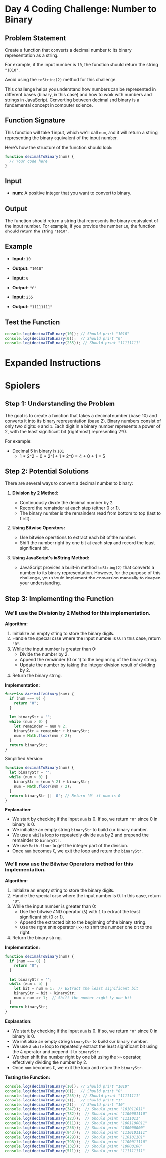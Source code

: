 
# Day 4 Coding Challenge: Number to Binary

## Problem Statement

Create a function that converts a decimal number to its binary representation as a string.

For example, if the input number is `10`, the function should return the string `"1010"`.

Avoid using the `toString(2)` method for this challenge.

This challenge helps you understand how numbers can be represented in different bases (binary, in this case) and how to work with numbers and strings in JavaScript. Converting between decimal and binary is a fundamental concept in computer science.

## Function Signature

This function will take 1 input, which we'll call `num`, and it will return a string representing the binary equivalent of the input number.

Here’s how the structure of the function should look:

```javascript
function decimalToBinary(num) {
  // Your code here
}
```

## Input

- **num**: A positive integer that you want to convert to binary.

## Output

The function should return a string that represents the binary equivalent of the input number. For example, if you provide the number `10`, the function should return the string `"1010"`.
## Example

- **Input:** `10`
- **Output:** `"1010"`

- **Input:** `0`
- **Output:** `"0"`

- **Input:** `255`
- **Output:** `"11111111"`

## Test the Function

```javascript
console.log(decimalToBinary(10)); // Should print "1010"
console.log(decimalToBinary(0));  // Should print "0"
console.log(decimalToBinary(255)); // Should print "11111111"
```

# Expanded Instructions

# **Spiolers**

## Step 1: Understanding the Problem

The goal is to create a function that takes a decimal number (base 10) and converts it into its binary representation (base 2). Binary numbers consist of only two digits: `0` and `1`. Each digit in a binary number represents a power of 2, with the least significant bit (rightmost) representing 2^0.

For example:
- Decimal 5 in binary is `101`
  - 1 * 2^2 + 0 * 2^1 + 1 * 2^0 = 4 + 0 + 1 = 5

## Step 2: Potential Solutions

There are several ways to convert a decimal number to binary:

1. **Division by 2 Method:**
   - Continuously divide the decimal number by 2.
   - Record the remainder at each step (either 0 or 1).
   - The binary number is the remainders read from bottom to top (last to first).

2. **Using Bitwise Operators:**
   - Use bitwise operations to extract each bit of the number.
   - Shift the number right by one bit at each step and record the least significant bit.

3. **Using JavaScript's toString Method:**
   - JavaScript provides a built-in method `toString(2)` that converts a number to its binary representation. However, for the purpose of this challenge, you should implement the conversion manually to deepen your understanding.

## Step 3: Implementing the Function

### We'll use the **Division by 2 Method** for this implementation.

**Algorithm:**
1. Initialize an empty string to store the binary digits.
2. Handle the special case where the input number is 0. In this case, return `"0"`.
3. While the input number is greater than 0:
   - Divide the number by 2.
   - Append the remainder (0 or 1) to the beginning of the binary string.
   - Update the number by taking the integer division result of dividing by 2.
4. Return the binary string.

**Implementation:**
```javascript
function decimalToBinary(num) {
  if (num === 0) {
    return "0";
  }
  
  let binaryStr = "";
  while (num > 0) {
    let remainder = num % 2;
    binaryStr = remainder + binaryStr;
    num = Math.floor(num / 2);
  }
  return binaryStr;
}
```

Simplified Version:
```javascript
function decimalToBinary(num) {
  let binaryStr = '';
  while (num > 0) {
    binaryStr = (num % 2) + binaryStr;
    num = Math.floor(num / 2);
  }
  return binaryStr || '0'; // Return '0' if num is 0
}
```

**Explanation:**
- We start by checking if the input `num` is 0. If so, we return `"0"` since 0 in binary is 0.
- We initialize an empty string `binaryStr` to build our binary number.
- We use a `while` loop to repeatedly divide `num` by 2 and prepend the remainder to `binaryStr`.
- We use `Math.floor` to get the integer part of the division.
- Once `num` becomes 0, we exit the loop and return the `binaryStr`.




### We'll now use the **Bitwise Operators** method for this implementation.

**Algorithm:**
1. Initialize an empty string to store the binary digits.
2. Handle the special case where the input number is 0. In this case, return `"0"`.
3. While the input number is greater than 0:
   - Use the bitwise AND operator (`&`) with `1` to extract the least significant bit (0 or 1).
   - Append the extracted bit to the beginning of the binary string.
   - Use the right shift operator (`>>`) to shift the number one bit to the right.
4. Return the binary string.

**Implementation:**
```javascript
function decimalToBinary(num) {
  if (num === 0) {
    return "0";
  }
  
  let binaryStr = "";
  while (num > 0) {
    let bit = num & 1;  // Extract the least significant bit
    binaryStr = bit + binaryStr;
    num = num >> 1;  // Shift the number right by one bit
  }
  return binaryStr;
}
```

**Explanation:**
- We start by checking if the input `num` is 0. If so, we return `"0"` since 0 in binary is 0.
- We initialize an empty string `binaryStr` to build our binary number.
- We use a `while` loop to repeatedly extract the least significant bit using the `&` operator and prepend it to `binaryStr`.
- We then shift the number right by one bit using the `>>` operator, effectively dividing the number by 2.
- Once `num` becomes 0, we exit the loop and return the `binaryStr`.


**Testing the Function:**
```javascript
console.log(decimalToBinary(10)); // Should print "1010"
console.log(decimalToBinary(0));  // Should print "0"
console.log(decimalToBinary(255)); // Should print "11111111"
console.log(decimalToBinary(1));  // Should print "1"
console.log(decimalToBinary(2));  // Should print "10"
console.log(decimalToBinary(347));  // Should print "101011011"
console.log(decimalToBinary(782));  // Should print "1100001110"
console.log(decimalToBinary(123));  // Should print "1111011"
console.log(decimalToBinary(611));  // Should print "1001100011"
console.log(decimalToBinary(256));  // Should print "100000000"
console.log(decimalToBinary(943));  // Should print "1110101111"
console.log(decimalToBinary(429));  // Should print "110101101"
console.log(decimalToBinary(798));  // Should print "1100011110"
console.log(decimalToBinary(132));  // Should print "10000100"
console.log(decimalToBinary(511));  // Should print "111111111"

```


